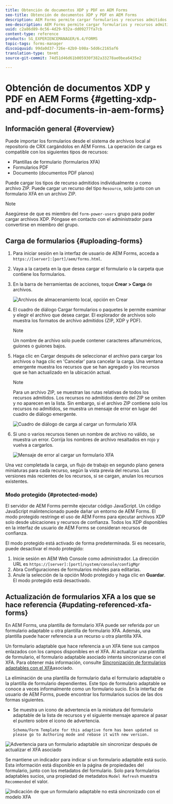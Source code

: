 ```yaml
---
title: Obtención de documentos XDP y PDF en AEM Forms
seo-title: Obtención de documentos XDP y PDF en AEM Forms
description: AEM Forms permite cargar formularios y recursos admitidos para su uso con formularios adaptables. También puede cargar formularios de forma masiva y recursos relacionados como ZIP.
seo-description: AEM Forms permite cargar formularios y recursos admitidos para su uso con formularios adaptables. También puede cargar formularios de forma masiva y recursos relacionados como ZIP.
uuid: c2a86d89-0c56-4d29-932a-dd09277fa7cb
content-type: reference
products: SG_EXPERIENCEMANAGER/6.4/FORMS
topic-tags: forms-manager
discoiquuid: 99da0d37-726e-42b9-b98a-5dd6c2165af6
translation-type: tm+mt
source-git-commit: 74d51d46d61b005930f382a33278ae0bea6435e2

---
```



# Obtención de documentos XDP y PDF en AEM Forms {#getting-xdp-and-pdf-documents-in-aem-forms}

## Información general {#overview}

Puede importar los formularios desde el sistema de archivos local al repositorio de CRX cargándolos en AEM Forms. La operación de carga es compatible con los siguientes tipos de recursos:

* Plantillas de formulario (formularios XFA)
* Formularios PDF
* Documento (documentos PDF planos)

Puede cargar los tipos de recurso admitidos individualmente o como archivo ZIP. Puede cargar un recurso del tipo `Resource`, solo junto con un formulario XFA en un archivo ZIP.

>[!NOTE]
>
>Asegúrese de que es miembro del `form-power-users` grupo para poder cargar archivos XDP. Póngase en contacto con el administrador para convertirse en miembro del grupo.

## Carga de formularios {#uploading-forms}

1. Para iniciar sesión en la interfaz de usuario de AEM Forms, acceda a `https://[server]:[port]/aem/forms.html`.
1. Vaya a la carpeta en la que desea cargar el formulario o la carpeta que contiene los formularios.
1. En la barra de herramientas de acciones, toque **Crear > Carga** de archivos.

   ![Archivos de almacenamiento local, opción en Crear](assets/step.png)

1. El cuadro de diálogo Cargar formularios o paquetes le permite examinar y elegir el archivo que desea cargar. El explorador de archivos solo muestra los formatos de archivo admitidos (ZIP, XDP y PDF).

   >[!NOTE]
   >
   >Un nombre de archivo solo puede contener caracteres alfanuméricos, guiones o guiones bajos.

1. Haga clic en Cargar después de seleccionar el archivo para cargar los archivos o haga clic en &#39;Cancelar&#39; para cancelar la carga. Una ventana emergente muestra los recursos que se han agregado y los recursos que se han actualizado en la ubicación actual.

   >[!NOTE]
   >
   >Para un archivo ZIP, se muestran las rutas relativas de todos los recursos admitidos. Los recursos no admitidos dentro del ZIP se omiten y no aparecen en la lista. Sin embargo, si el archivo ZIP contiene solo los recursos no admitidos, se muestra un mensaje de error en lugar del cuadro de diálogo emergente.

   ![Cuadro de diálogo de carga al cargar un formulario XFA](assets/upload-scr.png)

1. Si uno o varios recursos tienen un nombre de archivo no válido, se muestra un error. Corrija los nombres de archivo resaltados en rojo y vuelva a cargarlos.

   ![Mensaje de error al cargar un formulario XFA](assets/upload-scr-err.png)

Una vez completada la carga, un flujo de trabajo en segundo plano genera miniaturas para cada recurso, según la vista previa del recurso. Las versiones más recientes de los recursos, si se cargan, anulan los recursos existentes.

### Modo protegido {#protected-mode}

El servidor de AEM Forms permite ejecutar código JavaScript. Un código JavaScript malintencionado puede dañar un entorno de AEM Forms. El modo protegido restringe el uso de AEM Forms para ejecutar archivos XDP solo desde ubicaciones y recursos de confianza. Todos los XDP disponibles en la interfaz de usuario de AEM Forms se consideran recursos de confianza.

El modo protegido está activado de forma predeterminada. Si es necesario, puede desactivar el modo protegido:

1. Inicie sesión en AEM Web Console como administrador. La dirección URL es `https://[server]:[port]/system/console/configMgr`
1. Abra Configuraciones de formularios móviles para editarlas.
1. Anule la selección de la opción Modo protegido y haga clic en **Guardar**. El modo protegido está desactivado.

## Actualización de formularios XFA a los que se hace referencia {#updating-referenced-xfa-forms}

En AEM Forms, una plantilla de formulario XFA puede ser referida por un formulario adaptable u otra plantilla de formulario XFA. Además, una plantilla puede hacer referencia a un recurso u otra plantilla XFA.

Un formulario adaptable que hace referencia a un XFA tiene sus campos enlazados con los campos disponibles en el XFA. Al actualizar una plantilla de formulario, el formulario adaptable asociado intenta sincronizarse con el XFA. Para obtener más información, consulte [Sincronización de formularios adaptables con el XFA](/help/forms/using/synchronizing-adaptive-forms-xfa.md)asociado.

La eliminación de una plantilla de formulario daña el formulario adaptable o la plantilla de formulario dependientes. Este tipo de formulario adaptable se conoce a veces informalmente como un formulario sucio. En la interfaz de usuario de AEM Forms, puede encontrar los formularios sucios de las dos formas siguientes.

* Se muestra un icono de advertencia en la miniatura del formulario adaptable de la lista de recursos y el siguiente mensaje aparece al pasar el puntero sobre el icono de advertencia.

   `Schema/Form Template for this adaptive form has been updated so please go to Authoring mode and rebase it with new version.`

![Advertencia para un formulario adaptable sin sincronizar después de actualizar el XFA asociado](assets/dirtyaf.png)

Se mantiene un indicador para indicar si un formulario adaptable está sucio. Esta información está disponible en la página de propiedades del formulario, junto con los metadatos del formulario. Solo para formularios adaptables sucios, una propiedad de metadatos `Model Refresh` muestra `Recommended` el valor.

![Indicación de que un formulario adaptable no está sincronizado con el modelo XFA](assets/model-refresh.png)

